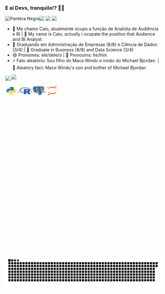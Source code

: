 ### E aí Devs, tranquilo!? 👾🎲
</div>
 <img align="left" alt="Pantera Negra" src=https://media.giphy.com/media/o6FWop1Gbuyly/giphy.gif>
</div>
</div>
  <a align="rigt" href="https://instagram.com/caionosdados" target="_blank"><img src="https://img.shields.io/badge/-Instagram-%23E4405F?style=for-the-badge&logo=instagram&logoColor=white" target="_blank"></a>
  <a align="rigt"  href = "mailto:caionosdados@gmail.com"><img src="https://img.shields.io/badge/-Gmail-%23333?style=for-the-badge&logo=gmail&logoColor=white" target="_blank"></a>
  <a align="rigt"  href="https://www.linkedin.com/in/caioeserpa" target="_blank"><img src="https://img.shields.io/badge/-LinkedIn-%230077B5?style=for-the-badge&logo=linkedin&logoColor=white" target="_blank"></a> 
</div>
 

- 🎲 Me chamo Caio, atualmente ocupo a função de Analista de Audiência e BI | 💬 My name is Caio, actually i ocupate the position that Audience and BI Analyst
- 📖 Graduando em Administração de Empresas (8/8) e Ciência de Dados (3/4)  | 💬 Graduate in Business (8/8) and Data Science (3/4) 
- 😄 Pronomes: ele/dele/o | 💬 Pronoums: he/him
- ⚡ Fato aleatório: Sou filho do Mace Windu e irmão do Michael Bjordan. | 💬 Aleatory fact: Mace Windu's son and bother of Michael Bjordan

<div>
  <a href="beacons.page/caionosdados">
  <img height="170em" align= "center" src="https://github-readme-stats.vercel.app/api?username=caioeserpa&show_icons=true&theme=midnight-purple&include_all_commits=true&count_private=true"/>
  <img height="180em" src="https://github-readme-stats.vercel.app/api/top-langs/?username=caioeserpa&layout=compact&langs_count=7&theme=midnight-purple"/>
</div>
  
</div>
<div style="display: inline_block"><br>
  <img align="center" alt="Caio-Python" height="30" width="40" src="https://raw.githubusercontent.com/devicons/devicon/master/icons/python/python-original.svg">
  <img align="center" alt="Caio-R" height="30" width="40" src="https://raw.githubusercontent.com/devicons/devicon/master/icons/r/r-original.svg">
  <img align="center" alt="Caio-postgresql" height="30" width="40" src="https://raw.githubusercontent.com/devicons/devicon/master/icons/postgresql/postgresql-original.svg">
  <img align="center" alt="Caio-jupyter" height="30" width="40" src="https://raw.githubusercontent.com/devicons/devicon/master/icons/jupyter/jupyter-original.svg">
<svg viewBox="0 0 128 128">
</div>
  
 
  ![Snake animation](https://github.com/caioeserpa/caioeserpa/blob/output/github-contribution-grid-snake.svg)

</div>


